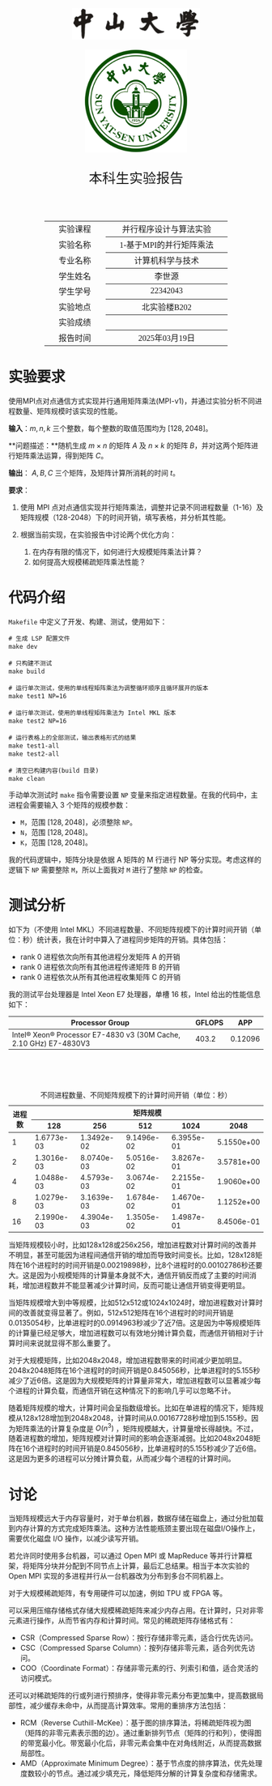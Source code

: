 <div class="cover" style="page-break-after:always;font-family:方正公文仿宋;width:100%;height:100%;border:none;margin: 0 auto;text-align:center;">
    <div style="width:50%;margin: 0 auto;height:0;padding-bottom:10%;">
        </br>
        <img src="../sysu-name.png" alt="校名" style="width:100%;"/>
    </div>
    </br></br>
    <div style="width:40%;margin: 0 auto;height:0;padding-bottom:40%;">
        <img src="../sysu.png" alt="校徽" style="width:100%;"/>
    </div>
    </br></br></br>
    <span style="font-family:华文黑体Bold;text-align:center;font-size:20pt;margin: 10pt auto;line-height:30pt;">本科生实验报告</span>
    </br>
    </br>
    <table style="border:none;text-align:center;width:72%;font-family:仿宋;font-size:14px; margin: 0 auto;">
    <tbody style="font-family:方正公文仿宋;font-size:12pt;">
        <tr style="font-weight:normal;"> 
            <td style="width:20%;text-align:center;">实验课程</td>
            <td style="width:40%;font-weight:normal;border-bottom: 1px solid;text-align:center;font-family:华文仿宋">并行程序设计与算法实验</td>
      </tr>
        <tr style="font-weight:normal;"> 
            <td style="width:20%;text-align:center;">实验名称</td>
            <td style="width:40%;font-weight:normal;border-bottom: 1px solid;text-align:center;font-family:华文仿宋">1-基于MPI的并行矩阵乘法</td>
      </tr>
        <tr style="font-weight:normal;"> 
            <td style="width:20%;text-align:center;">专业名称</td>
            <td style="width:40%;font-weight:normal;border-bottom: 1px solid;text-align:center;font-family:华文仿宋">计算机科学与技术</td>
      </tr>
        <tr style="font-weight:normal;"> 
            <td style="width:20%;text-align:center;">学生姓名</td>
            <td style="width:40%;font-weight:normal;border-bottom: 1px solid;text-align:center;font-family:华文仿宋">李世源</td>
      </tr>
        <tr style="font-weight:normal;"> 
            <td style="width:20%;text-align:center;">学生学号</td>
            <td style="width:40%;font-weight:normal;border-bottom: 1px solid;text-align:center;font-family:华文仿宋">22342043</td>
      </tr>
        <tr style="font-weight:normal;"> 
            <td style="width:20%;text-align:center;">实验地点</td>
            <td style="width:40%;font-weight:normal;border-bottom: 1px solid;text-align:center;font-family:华文仿宋">北实验楼B202</td>
      </tr>
        <tr style="font-weight:normal;"> 
            <td style="width:20%;text-align:center;">实验成绩</td>
            <td style="width:40%;font-weight:normal;border-bottom: 1px solid;text-align:center;font-family:华文仿宋"></td>
      </tr>
      <tr style="font-weight:normal;"> 
            <td style="width:20%;text-align:center;">报告时间</td>
            <td style="width:40%;font-weight:normal;border-bottom: 1px solid;text-align:center;font-family:华文仿宋">2025年03月19日</td>
      </tr>
    </tbody>              
    </table>
</div>



<!-- 注释语句：导出PDF时会在这里分页，使用 Typora Newsprint 主题放大 125% -->


# 实验要求


使用MPI点对点通信方式实现并行通用矩阵乘法(MPI-v1)，并通过实验分析不同进程数量、矩阵规模时该实现的性能。


**输入**：$m,n,k$ 三个整数，每个整数的取值范围均为 $[128, 2048]$。


**问题描述：**随机生成 $m\times n$ 的矩阵 $A$ 及 $n\times k$ 的矩阵 $B$，并对这两个矩阵进行矩阵乘法运算，得到矩阵 $C$。


**输出**： $A,B,C$ 三个矩阵，及矩阵计算所消耗的时间 $t$。

**要求**：


1. 使用 MPI 点对点通信实现并行矩阵乘法，调整并记录不同进程数量（1-16）及矩阵规模（128-2048）下的时间开销，填写表格，并分析其性能。


2. 根据当前实现，在实验报告中讨论两个优化方向：
   1. 在内存有限的情况下，如何进行大规模矩阵乘法计算？
   2. 如何提高大规模稀疏矩阵乘法性能？


# 代码介绍


`Makefile` 中定义了开发、构建、测试，使用如下：


```shell
# 生成 LSP 配置文件
make dev

# 只构建不测试
make build

# 运行单次测试，使用的单线程矩阵乘法为调整循环顺序且循环展开的版本
make test1 NP=16

# 运行单次测试，使用的单线程矩阵乘法为 Intel MKL 版本
make test2 NP=16

# 运行表格上的全部测试，输出表格形式的结果
make test1-all
make test2-all

# 清空已构建内容(build 目录)
make clean
```


手动单次测试时 `make` 指令需要设置 `NP` 变量来指定进程数量。在我的代码中，主进程会需要输入 3 个矩阵的规模参数：


- `M`，范围 $[128,2048]$，必须整除 `NP`。
- `N`，范围 $[128,2048]$。
- `K`，范围 $[128,2048]$。


我的代码逻辑中，矩阵分块是依据 A 矩阵的 M 行进行 NP 等分实现。考虑这样的逻辑下 `NP` 需要整除 `M`，所以上面我对 `M` 进行了整除 `NP` 的检查。


# 测试分析


如下为（不使用 Intel MKL）不同进程数量、不同矩阵规模下的计算时间开销（单位：秒）统计表，我在计时中算入了进程同步矩阵的开销。具体包括：

- rank 0 进程依次向所有其他进程分发矩阵 A 的开销
- rank 0 进程依次向所有其他进程传递矩阵 B 的开销
- rank 0 进程依次从所有其他进程收集矩阵 C 的开销

我的测试平台处理器是 Intel Xeon E7 处理器，单槽 16 核，Intel 给出的性能信息如下：

| Processor Group                                              | GFLOPS | APP     |
| ------------------------------------------------------------ | ------ | ------- |
| Intel® Xeon® Processor E7-4830 v3 (30M Cache, 2.10 GHz) E7-4830V3 | 403.2  | 0.12096 |

<table>
  <caption>
    不同进程数量、不同矩阵规模下的计算时间开销（单位：秒）
  </caption>
  <thead>
    <tr>
      <th rowspan="2">进程数</th>
      <th colspan="5">矩阵规模</th>
    </tr>
    <tr>
      <th>128</th>
      <th>256</th>
      <th>512</th>
      <th>1024</th>
      <th>2048</th>
    </tr>
  </thead>
  <tbody>
    <tr>
      <td>1</td>
      <td>1.6773e-03</td>
      <td>1.3492e-02</td>
      <td>9.1496e-02</td>
      <td>6.3955e-01</td>
      <td>5.1550e+00</td>
    </tr>
    <tr>
      <td>2</td>
      <td>1.3016e-03</td>
      <td>8.0740e-03</td>
      <td>5.0516e-02</td>
      <td>3.8267e-01</td>
      <td>3.5781e+00</td>
    </tr>
    <tr>
      <td>4</td>
      <td>1.0488e-03</td>
      <td>4.5793e-03</td>
      <td>3.0674e-02</td>
      <td>2.2155e-01</td>
      <td>1.9060e+00</td>
    </tr>
    <tr>
      <td>8</td>
      <td>1.0279e-03</td>
      <td>3.1639e-03</td>
      <td>1.6784e-02</td>
      <td>1.4670e-01</td>
      <td>1.1252e+00</td>
    </tr>
    <tr>
      <td>16</td>
      <td>2.1990e-03</td>
      <td>4.3904e-03</td>
      <td>1.3505e-02</td>
      <td>1.4987e-01</td>
      <td>8.4506e-01</td>
    </tr>
  </tbody>
</table>


当矩阵规模较小时，比如128x128或256x256，增加进程数对计算时间的改善并不明显，甚至可能因为进程间通信开销的增加而导致时间变长。比如，128x128矩阵在16个进程时的时间开销是0.00219898秒，比8个进程时的0.00102786秒还要大。这是因为小规模矩阵的计算量本身就不大，通信开销反而成了主要的时间消耗，增加进程数并不能显著减少计算时间，反而可能让通信开销变得更明显。


当矩阵规模增大到中等规模，比如512x512或1024x1024时，增加进程数对计算时间的改善就变得显著了。例如，512x512矩阵在16个进程时的时间开销是0.0135054秒，比单进程时的0.0914963秒减少了近7倍。这是因为中等规模矩阵的计算量已经足够大，增加进程数可以有效地分摊计算负载，而通信开销相对于计算时间来说就显得不那么重要了。


对于大规模矩阵，比如2048x2048，增加进程数带来的时间减少更加明显。2048x2048矩阵在16个进程时的时间开销是0.845056秒，比单进程时的5.155秒减少了近6倍。这是因为大规模矩阵的计算量非常大，增加进程数可以显著减少每个进程的计算负载，而通信开销在这种情况下的影响几乎可以忽略不计。


随着矩阵规模的增大，计算时间会呈指数级增长。比如在单进程的情况下，矩阵规模从128x128增加到2048x2048，计算时间从0.00167728秒增加到5.155秒。因为矩阵乘法的计算复杂度是 $O(n^3)$ ，矩阵规模越大，计算量增长得越快。不过，随着进程数的增加，矩阵规模对计算时间的影响会逐渐减弱。比如2048x2048矩阵在16个进程时的时间开销是0.845056秒，比单进程时的5.155秒减少了近6倍。这是因为更多的进程可以分摊计算负载，从而减少每个进程的计算时间。


# 讨论


当矩阵规模远大于内存容量时，对于单台机器，数据存储在磁盘上，通过分批加载到内存计算的方式完成矩阵乘法。这种方法性能瓶颈主要出现在磁盘I/O操作上，需要优化磁盘 I/O 操作，以减少读写开销。


若允许同时使用多台机器，可以通过 Open MPI 或 MapReduce 等并行计算框架，将矩阵分块并分配到不同节点上计算，最后汇总结果。相当于本次实验的 Open MPI 实现的多进程并行从一台机器改为分布到多台不同机器上。


对于大规模稀疏矩阵，有专用硬件可以加速，例如 TPU 或 FPGA 等。


可以采用压缩存储格式存储大规模稀疏矩阵来减少内存占用。在计算时，只对非零元素进行操作，从而节省内存和计算时间。常见的稀疏矩阵存储格式有：


- CSR（Compressed Sparse Row）：按行存储非零元素，适合行优先访问。
- CSC（Compressed Sparse Column）：按列存储非零元素，适合列优先访问。
- COO（Coordinate Format）：存储非零元素的行、列索引和值，适合灵活的访问模式。


还可以对稀疏矩阵的行或列进行预排序，使得非零元素分布更加集中，提高数据局部性，减少缓存未命中，从而提高计算效率。常用的重排序方法包括：


- RCM（Reverse Cuthill-McKee）：基于图的排序算法，将稀疏矩阵视为图（矩阵的非零元素表示图的边）。通过重新排列节点（矩阵的行和列），使得图的带宽最小化。带宽最小化后，非零元素会集中在对角线附近，从而提高数据局部性。
- AMD（Approximate Minimum Degree）：基于节点度的排序算法，优先处理度数较小的节点。通过减少填充元，降低矩阵分解的计算复杂度和存储需求。
